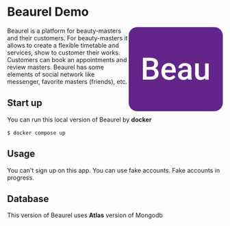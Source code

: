 # Beaurel Demo

<img src="./beaurel.png" alt="beaurel" align="right" />

Beaurel is a platform for beauty-masters and their customers. For beauty-masters it allows to create a flexible timetable and services, show to customer their works. Customers can book an appointments and review masters. Beaurel has some elements of social network like messenger, favorite masters (friends), etc.

## Start up

You can run this local version of Beaurel by **docker**

```console
$ docker compose up
```

## Usage

You can't sign up on this app. You can use fake accounts. Fake accounts in progress.

## Database

This version of Beaurel uses **Atlas** version of Mongodb
